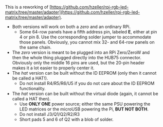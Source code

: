 This is a reworking of [https://github.com/hzeller/rpi-rgb-led-matrix/tree/master/adapter](https://github.com/hzeller/rpi-rgb-led-matrix/tree/master/adapter).

* Both versions will work on both a _zero_ and an ordinary RPi.
  - Some 64-row panels have a fifth address pin, labeled **E**, either
    at pin 4 or pin 8. Use the corresponding solder jumper to
    accommodate those panels. Obviously, you cannot mix 32- and 64-row
    panels on the same chain.
* The _zero_ version is meant to be plugged into an RPi Zero/ZeroW and
  then the whole thing plugged directly into the HUB75
  connector. Obviously only the middle 16 pins are used, but the
  20-pin header makes it a lot easier to properly center it.
* The _hat_ version can be built without the ID EEPROM (only then it cannot be called a HAT!).
  - Do not install R4/R5/R6/U5 if you do not care about the ID EEPROM functionality.
* The _hat_ version can be built without the virtual diode (again, it cannot be called a HAT then).
  - Use **ONLY ONE** power source; either the same PSU powering the LED matrices or the microUSB powering the Pi, **BUT NOT BOTH**.
  - Do not install J3/Q1/Q2/R2/R3
  - Short pads 5 and 6 of Q2 with a blob of solder.
